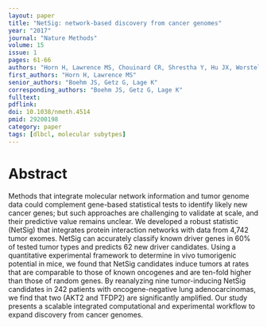 ```yaml
---
layout: paper
title: "NetSig: network-based discovery from cancer genomes"
year: "2017"
journal: "Nature Methods"
volume: 15
issue: 1
pages: 61-66
authors: "Horn H, Lawrence MS, Chouinard CR, Shrestha Y, Hu JX, Worstell E, Shea E, Ilic N, Kim E, Kamburov A, Kashani A, Hahn WC, Campbell JD, Boehm JS, Getz G, Lage K"
first_authors: "Horn H, Lawrence MS"
senior_authors: "Boehm JS, Getz G, Lage K"
corresponding_authors: "Boehm JS, Getz G, Lage K"
fulltext:
pdflink:
doi: 10.1038/nmeth.4514
pmid: 29200198
category: paper
tags: [dlbcl, molecular subytpes]
---
```


# Abstract

Methods that integrate molecular network information and tumor genome data could complement gene-based statistical tests to identify likely new cancer genes; but such approaches are challenging to validate at scale, and their predictive value remains unclear. We developed a robust statistic (NetSig) that integrates protein interaction networks with data from 4,742 tumor exomes. NetSig can accurately classify known driver genes in 60% of tested tumor types and predicts 62 new driver candidates. Using a quantitative experimental framework to determine in vivo tumorigenic potential in mice, we found that NetSig candidates induce tumors at rates that are comparable to those of known oncogenes and are ten-fold higher than those of random genes. By reanalyzing nine tumor-inducing NetSig candidates in 242 patients with oncogene-negative lung adenocarcinomas, we find that two (AKT2 and TFDP2) are significantly amplified. Our study presents a scalable integrated computational and experimental workflow to expand discovery from cancer genomes.
